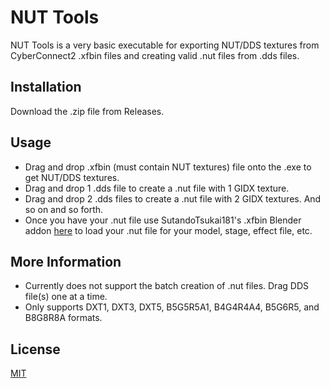 # NUT Tools

NUT Tools is a very basic executable for exporting NUT/DDS textures from CyberConnect2 .xfbin files and creating valid .nut files from .dds files.

## Installation

Download the .zip file from Releases.


## Usage

* Drag and drop .xfbin (must contain NUT textures) file onto the .exe to get NUT/DDS textures.
* Drag and drop 1 .dds file to create a .nut file with 1 GIDX texture.
* Drag and drop 2 .dds files to create a .nut file with 2 GIDX textures. And so on and so forth.
* Once you have your .nut file use SutandoTsukai181's .xfbin Blender addon  [here](https://github.com/SutandoTsukai181/cc2_xfbin_blender "here title") to load your .nut file for your model, stage, effect file, etc.


## More Information
* Currently does not support the batch creation of .nut files. Drag DDS file(s) one at a time.
* Only supports DXT1, DXT3, DXT5, B5G5R5A1, B4G4R4A4, B5G6R5, and B8G8R8A formats.

## License
[MIT](https://choosealicense.com/licenses/mit/)
